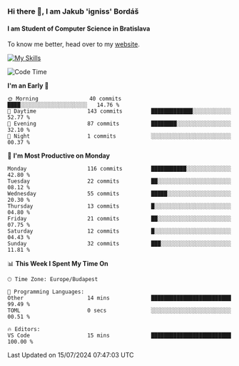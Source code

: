 ### Hi there 👋, I am Jakub 'igniss' Bordáš

#### I am Student of Computer Science in Bratislava
To know me better, head over to my [website](https://bordas.sk).

[![My Skills](https://skillicons.dev/icons?i=js,html,css,figma,svelte,java,kotlin,python,postgresql,typescript,nest,nodejs)](https://bordas.sk)


<!--START_SECTION:waka-->
![Code Time](http://img.shields.io/badge/Code%20Time-1%2C484%20hrs%2056%20mins-blue)

**I'm an Early 🐤** 

```text
🌞 Morning                40 commits          ████░░░░░░░░░░░░░░░░░░░░░   14.76 % 
🌆 Daytime                143 commits         █████████████░░░░░░░░░░░░   52.77 % 
🌃 Evening                87 commits          ████████░░░░░░░░░░░░░░░░░   32.10 % 
🌙 Night                  1 commits           ░░░░░░░░░░░░░░░░░░░░░░░░░   00.37 % 
```
📅 **I'm Most Productive on Monday** 

```text
Monday                   116 commits         ███████████░░░░░░░░░░░░░░   42.80 % 
Tuesday                  22 commits          ██░░░░░░░░░░░░░░░░░░░░░░░   08.12 % 
Wednesday                55 commits          █████░░░░░░░░░░░░░░░░░░░░   20.30 % 
Thursday                 13 commits          █░░░░░░░░░░░░░░░░░░░░░░░░   04.80 % 
Friday                   21 commits          ██░░░░░░░░░░░░░░░░░░░░░░░   07.75 % 
Saturday                 12 commits          █░░░░░░░░░░░░░░░░░░░░░░░░   04.43 % 
Sunday                   32 commits          ███░░░░░░░░░░░░░░░░░░░░░░   11.81 % 
```


📊 **This Week I Spent My Time On** 

```text
🕑︎ Time Zone: Europe/Budapest

💬 Programming Languages: 
Other                    14 mins             █████████████████████████   99.49 % 
TOML                     0 secs              ░░░░░░░░░░░░░░░░░░░░░░░░░   00.51 % 

🔥 Editors: 
VS Code                  15 mins             █████████████████████████   100.00 % 
```


 Last Updated on 15/07/2024 07:47:03 UTC
<!--END_SECTION:waka-->

